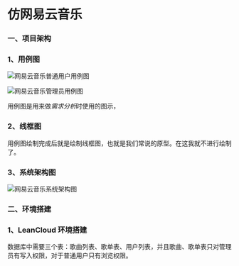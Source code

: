 # 仿网易云音乐

### 一、项目架构

### 1、用例图
![网易云音乐普通用户用例图](http://i2.bvimg.com/651731/fd54c8601cf3075d.jpg)

![网易云音乐管理员用例图](http://i4.bvimg.com/651731/b16d5f03286cc449.jpg)

用例图是用来做*需求分析*时使用的图示，

### 2、线框图
用例图绘制完成后就是绘制线框图，也就是我们常说的原型。在这我就不进行绘制了。

### 3、系统架构图
![网易云音乐系统架构图](http://i2.bvimg.com/651731/93ebc8d4f783e15c.jpg)

### 二、环境搭建

### 1、LeanCloud 环境搭建
数据库中需要三个表：歌曲列表、歌单表、用户列表，并且歌曲、歌单表只对管理员有写入权限，对于普通用户只有浏览权限。